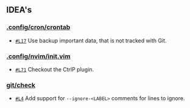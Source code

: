 ## IDEA's

### [.config/cron/crontab](.config/cron/crontab)

- [`#L17`](.config/cron/crontab#L17) Use backup important data, that is not tracked with Git.

### [.config/nvim/init.vim](.config/nvim/init.vim)

- [`#L71`](.config/nvim/init.vim#L71) Checkout the CtrlP plugin.

### [git/check](git/check)

- [`#L4`](git/check#L4) Add support for `--ignore-<LABEL>` comments for lines to ignore.

